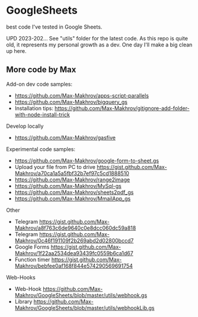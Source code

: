 # GoogleSheets
best code I've tested in Google Sheets.

UPD 2023-202... See "utils" folder for the latest code. As this repo is quite old, it represents my personal growth as a dev. One day I'll make a big clean up here.

## More code by Max

Add-on dev code samples:

 - https://github.com/Max-Makhrov/apps-script-parallels
 - https://github.com/Max-Makhrov/bigquery_gs
 - Installation tips: https://github.com/Max-Makhrov/gitignore-add-folder-with-node-install-trick

Develop locally

 - https://github.com/Max-Makhrov/gasfive

Experimental code samples:

 - https://github.com/Max-Makhrov/google-form-to-sheet.gs
 - Upload your file from PC to drive https://gist.github.com/Max-Makhrov/a70ca1a5a5fbf32b7ef97c5cd1888510
 - https://github.com/Max-Makhrov/range2image
 - https://github.com/Max-Makhrov/MySql-gs
 - https://github.com/Max-Makhrov/sheets2pdf_gs
 - https://github.com/Max-Makhrov/MmailApp_gs

Other

 - Telegram https://gist.github.com/Max-Makhrov/a8f763c6de9640c0e8dcc060dc59a818
 - Telegram https://gist.github.com/Max-Makhrov/0c46f191109f2b269abd2d02800bccd7
 - Google Forms https://gist.github.com/Max-Makhrov/1f22aa2534dea93439fc0559b6ca1d67
 - Function timer https://gist.github.com/Max-Makhrov/bebfee0af168f844e574290569691754

Web-Hooks

 - Web-Hook https://github.com/Max-Makhrov/GoogleSheets/blob/master/utils/webhook.gs
 - Library https://github.com/Max-Makhrov/GoogleSheets/blob/master/utils/webhookLib.gs

